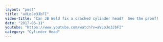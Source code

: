 ```yaml
---
layout: "post"
title: "aVLoJe3JbFI"
video-title: "Can JB Weld fix a cracked cylinder head?  See the proof!!"
date: "2017-05-11"
youtube: "https://www.youtube.com/watch?v=aVLoJe3JbFI"
category: "Cylinder Head"
---
```

<div class="space-y-1"></div>